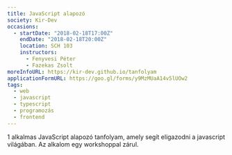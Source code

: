 ```yaml
---
title: JavaScript alapozó
society: Kir-Dev
occasions:
  - startDate: "2018-02-18T17:00Z"
    endDate: "2018-02-18T20:00Z"
    location: SCH 103
    instructors:
      - Fenyvesi Péter
      - Fazekas Zsolt
moreInfoURL: https://kir-dev.github.io/tanfolyam
applicationFormURL: https://goo.gl/forms/y9MzMUaA14v5lUOw2
tags:
  - web
  - javascript
  - typescript
  - programozás
  - frontend
---
```


1 alkalmas JavaScript alapozó tanfolyam, amely segít eligazodni a javascript világában. Az alkalom egy workshoppal zárul.
